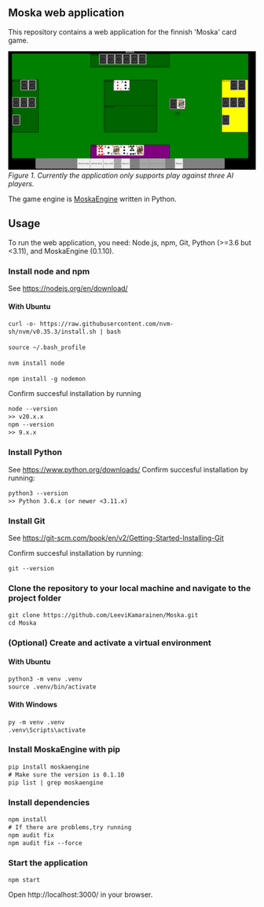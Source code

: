 ## Moska web application
This repository contains a web application for the finnish 'Moska' card game.

![Moska table](public/images/tutorial.png)
*Figure 1. Currently the application only supports play against three AI players.*

The game engine is [MoskaEngine](https://github.com/ilmari99/MoskaEngine) written in Python.

## Usage
To run the web application, you need: Node.js, npm, Git, Python (>=3.6 but <3.11), and MoskaEngine (0.1.10).

### Install node and npm
See https://nodejs.org/en/download/

#### With Ubuntu
```
curl -o- https://raw.githubusercontent.com/nvm-sh/nvm/v0.35.3/install.sh | bash

source ~/.bash_profile

nvm install node

npm install -g nodemon
```


Confirm succesful installation by running
```
node --version
>> v20.x.x
npm --version
>> 9.x.x
```

### Install Python
See https://www.python.org/downloads/
Confirm succesful installation by running:
```
python3 --version
>> Python 3.6.x (or newer <3.11.x)
```

### Install Git
See https://git-scm.com/book/en/v2/Getting-Started-Installing-Git

Confirm succesful installation by running:
```
git --version
```

### Clone the repository to your local machine and navigate to the project folder
```
git clone https://github.com/LeeviKamarainen/Moska.git
cd Moska
```

### (Optional) Create and activate a virtual environment
#### With Ubuntu
```
python3 -m venv .venv
source .venv/bin/activate
```

#### With Windows
```
py -m venv .venv
.venv\Scripts\activate
```

### Install MoskaEngine with pip
```
pip install moskaengine
# Make sure the version is 0.1.10
pip list | grep moskaengine
```

### Install dependencies
```
npm install
# If there are problems,try running
npm audit fix
npm audit fix --force
```

### Start the application
```
npm start
```

Open http://localhost:3000/ in your browser.
